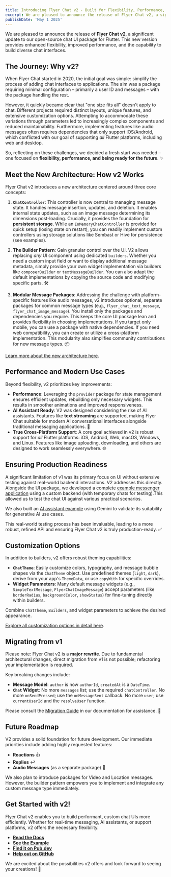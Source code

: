 ```yaml
---
title: Introducing Flyer Chat v2 - Built for Flexibility, Performance, and the Future 🚀
excerpt: We are pleased to announce the release of Flyer Chat v2, a significant update to our open-source chat UI package for Flutter. This new version provides enhanced flexibility, improved performance, and the capability to build diverse chat interfaces.
publishDate: 'May 1 2025'
---
```


We are pleased to announce the release of **Flyer Chat v2**, a significant update to our open-source chat UI package for Flutter. This new version provides enhanced flexibility, improved performance, and the capability to build diverse chat interfaces.

## The Journey: Why v2?

When Flyer Chat started in 2020, the initial goal was simple: simplify the process of adding chat interfaces to applications. The aim was a package requiring minimal configuration – primarily a user ID and messages – with the package handling the rest.

However, it quickly became clear that "one size fits all" doesn't apply to chat. Different projects required distinct layouts, unique features, and extensive customization options. Attempting to accommodate these variations through parameters led to increasingly complex components and reduced maintainability. Furthermore, implementing features like audio messages often requires dependencies that only support iOS/Android, which conflicted with our goal of supporting *all* Flutter platforms, including web and desktop.

So, reflecting on these challenges, we decided a fresh start was needed – one focused on **flexibility, performance, and being ready for the future**. ✨

## Meet the New Architecture: How v2 Works

Flyer Chat v2 introduces a new architecture centered around three core concepts:

1.  **`ChatController`**: This controller is now central to managing message state. It handles message insertion, updates, and deletion. It enables internal state updates, such as an image message determining its dimensions post-loading. Crucially, it provides the foundation for **persistent storage**. While an `InMemoryChatController` is provided for quick setup (losing state on restart), you can readily implement custom controllers using storage solutions like Sembast or Hive for persistence (see examples).

2.  **The Builder Pattern**: Gain granular control over the UI. V2 allows replacing *any* UI component using dedicated `builders`. Whether you need a custom input field or want to display additional message metadata, simply provide your own widget implementation via builders like `composerBuilder` or `textMessageBuilder`. You can also adapt the default implementations by copying the source code and modifying specific parts. 🛠️

3.  **Modular Message Packages**: Addressing the challenge with platform-specific features like audio messages, v2 introduces optional, separate packages for common message types (e.g., `flyer_chat_text_message`, `flyer_chat_image_message`). You install only the packages and dependencies you require. This keeps the core UI package lean and provides flexibility in choosing implementations. If you target only mobile, you can use a package with native dependencies. If you need web compatibility, you can create or utilize a cross-platform implementation. This modularity also simplifies community contributions for new message types. 📦

[Learn more about the new architecture here](https://flyer.chat/docs/flutter/getting-started/architecture/).

## Performance and Modern Use Cases

Beyond flexibility, v2 prioritizes key improvements:

*   **Performance**: Leveraging the `provider` package for state management ensures efficient updates, rebuilding only necessary widgets. This results in smoother animations and improved responsiveness.
*   **AI Assistant Ready**: V2 was designed considering the rise of AI assistants. Features like **text streaming** are supported, making Flyer Chat suitable for modern AI conversational interfaces alongside traditional messaging applications. 🤖
*   **True Cross-Platform Support**: A core goal achieved in v2 is robust support for *all* Flutter platforms: iOS, Android, Web, macOS, Windows, and Linux. Features like image uploading, downloading, and others are designed to work seamlessly everywhere. 🌐

## Ensuring Production Readiness

A significant limitation of v1 was its primary focus on UI without extensive testing against real-world backend interactions. V2 addresses this directly. Alongside the UI package, we developed a complete [example messenger application](https://github.com/flyerhq/flutter_chat_ui/tree/main/examples/flyer_chat) using a custom backend (with temporary chats for testing).This allowed us to test the chat UI against various practical scenarios.

We also built an [AI assistant example](https://github.com/flyerhq/flutter_chat_ui/tree/main/examples/flyer_chat) using Gemini to validate its suitability for generative AI use cases.

This real-world testing process has been invaluable, leading to a more robust, refined API and ensuring Flyer Chat v2 is truly production-ready. ✅

## Customization Options

In addition to builders, v2 offers robust theming capabilities:

*   **`ChatTheme`**: Easily customize colors, typography, and message bubble shapes via the `ChatTheme` object. Use predefined themes (`light`, `dark`), derive from your app's `ThemeData`, or use `copyWith` for specific overrides.
*   **Widget Parameters**: Many default message widgets (e.g., `SimpleTextMessage`, `FlyerChatImageMessage`) accept parameters (like `borderRadius`, `backgroundColor`, `showStatus`) for fine-tuning directly within builders.

Combine `ChatTheme`, `Builders`, and widget parameters to achieve the desired appearance.

[Explore all customization options in detail here](https://flyer.chat/docs/flutter/getting-started/customisation/).

## Migrating from v1

Please note: Flyer Chat v2 is a **major rewrite**. Due to fundamental architectural changes, direct migration from v1 is not possible; refactoring your implementation is required.

Key breaking changes include:

*   **Message Model**: `author` is now `authorId`, `createdAt` is a `DateTime`.
*   **`Chat` Widget**: No more `messages` list; use the required `chatController`. No more `onSendPressed`; use the `onMessageSent` callback. No more `user`; use `currentUserId` and the `resolveUser` function.

Please consult the [Migration Guide](https://flyer.chat/docs/flutter/getting-started/migration/) in our documentation for assistance. 🔄

## Future Roadmap

V2 provides a solid foundation for future development. Our immediate priorities include adding highly requested features:

*   **Reactions** 👍
*   **Replies** ↩️
*   **Audio Messages** (as a separate package) 🎤

We also plan to introduce packages for Video and Location messages. However, the builder pattern empowers you to implement and integrate any custom message type immediately.

## Get Started with v2!

Flyer Chat v2 enables you to build performant, custom chat UIs more efficiently. Whether for real-time messaging, AI assistants, or support platforms, v2 offers the necessary flexibility.

*   [**Read the Docs**](https://flyer.chat/docs/flutter/introduction/)
*   [**See the Example**](https://github.com/flyerhq/flutter_chat_ui/tree/main/examples/flyer_chat)
*   [**Find it on Pub.dev**](https://pub.dev/packages/flutter_chat_ui)
*   [**Help out on GitHub**](https://github.com/flyerhq/flutter_chat_ui)

We are excited about the possibilities v2 offers and look forward to seeing your creations! 🎉
